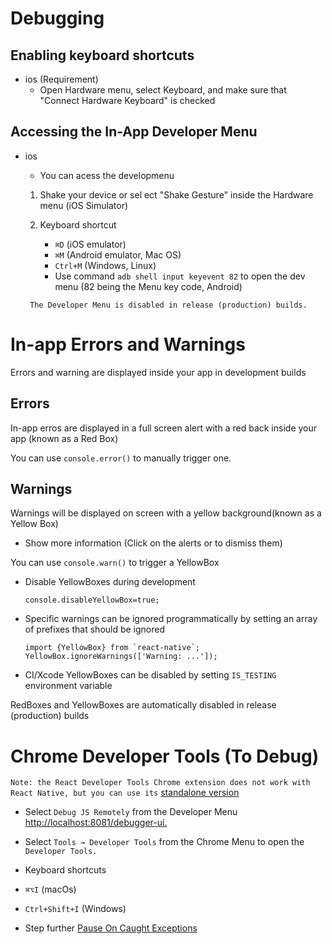 # Debugging

## Enabling keyboard shortcuts 

+ ios (Requirement)
    + Open Hardware menu, select Keyboard, and make sure that "Connect Hardware Keyboard" is checked

## Accessing the In-App Developer Menu

+ ios
    + You can acess the developmenu
    1. Shake your device or sel ect "Shake Gesture" inside the Hardware menu (iOS Simulator)

    2. Keyboard shortcut 
        + `⌘D` (iOS emulator)
        + `⌘M` (Android emulator, Mac OS)
        + `Ctrl+M` (Windows, Linux)
        + Use command `adb shell input keyevent 82` to open the dev menu (82 being the Menu key code, Android)

    ``` The Developer Menu is disabled in release (production) builds.```


# In-app Errors and Warnings

Errors and warning are displayed inside your app in development builds

## Errors

In-app erros are displayed in a full screen alert with a red back inside your app (known as a Red Box)

You can use `console.error()` to manually trigger one.

## Warnings

Warnings will be displayed on screen with a yellow background(known as a Yellow Box)

+ Show more information (Click on the alerts or to dismiss them)

You can use `console.warn()` to trigger a YellowBox

+ Disable YellowBoxes during development
 
    `console.disableYellowBox=true;` 

+ Specific warnings can be ignored programmatically by setting an array of prefixes that should be ignored

    ``` 
    import {YellowBox} from `react-native`;
    YellowBox.ignoreWarnings(['Warning: ...']);
    ```

+ CI/Xcode 
    YellowBoxes can be disabled by setting `IS_TESTING` environment variable

 RedBoxes and YellowBoxes are automatically disabled in release (production) builds

# Chrome Developer Tools (To Debug)

`Note: the React Developer Tools Chrome extension does not work with React Native, but you can use its` [standalone version](live-reload.md#React-developer-tools)


+ Select `Debug JS Remotely` from the Developer Menu [http://localhost:8081/debugger-ui.](http://localhost:8081/debugger-ui.)

+ Select `Tools → Developer Tools` from the Chrome Menu to open the `Developer Tools.`

+ Keyboard shortcuts
 + `⌘⌥I` (macOs)
 + `Ctrl+Shift+I` (Windows)

+ Step further [Pause On Caught Exceptions](https://stackoverflow.com/questions/2233339/javascript-is-there-a-way-to-get-chrome-to-break-on-all-errors/17324511#17324511)







